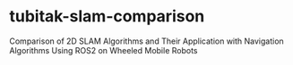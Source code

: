 # tubitak-slam-comparison
Comparison of 2D SLAM Algorithms and Their Application with Navigation Algorithms Using ROS2 on Wheeled Mobile Robots
